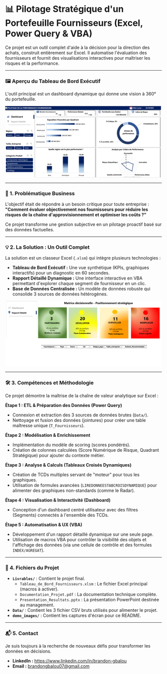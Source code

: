 # 📊 Pilotage Stratégique d'un Portefeuille Fournisseurs (Excel, Power Query & VBA)

Ce projet est un outil complet d'aide à la décision pour la direction des achats, construit entièrement sur Excel. Il automatise l'évaluation des fournisseurs et fournit des visualisations interactives pour maîtriser les risques et la performance.

---

### 🖼️ Aperçu du Tableau de Bord Exécutif
L'outil principal est un dashboard dynamique qui donne une vision à 360° du portefeuille.

![Aperçu du Tableau de Bord](Demo_images/dashboard.png)

---

### 🎯 1. Problématique Business

L'objectif était de répondre à un besoin critique pour toute entreprise :
**"Comment évaluer objectivement nos fournisseurs pour réduire les risques de la chaîne d'approvisionnement et optimiser les coûts ?"**

Ce projet transforme une gestion subjective en un pilotage proactif basé sur des données factuelles.

---

### 💡 2. La Solution : Un Outil Complet

La solution est un classeur Excel (`.xlsm`) qui intègre plusieurs technologies :

* **Tableau de Bord Exécutif :** Une vue synthétique (KPIs, graphiques interactifs) pour un diagnostic en 60 secondes.
* **Rapport Détaillé Dynamique :** Une interface interactive en VBA permettant d'explorer chaque segment de fournisseur en un clic.
* **Base de Données Centralisée :** Un modèle de données robuste qui consolide 3 sources de données hétérogènes.

![Aperçu du Rapport Détaillé](Demo_images/Rapport.png)

---

### 🛠️ 3. Compétences et Méthodologie

Ce projet démontre la maîtrise de la chaîne de valeur analytique sur Excel :

**Étape 1 : ETL & Préparation des Données (Power Query)**
* Connexion et extraction des 3 sources de données brutes (`Data/`).
* Nettoyage et fusion des données (jointures) pour créer une table maîtresse unique (`T_Fournisseurs`).

**Étape 2 : Modélisation & Enrichissement**
* Implémentation du modèle de scoring (scores pondérés).
* Création de colonnes calculées (Score Numérique de Risque, Quadrant Stratégique) pour ajouter du contexte métier.

**Étape 3 : Analyse & Calculs (Tableaux Croisés Dynamiques)**
* Création de TCDs multiples servant de "moteur" pour tous les graphiques.
* Utilisation de formules avancées (`LIREDONNEESTABCROISDYNAMIQUE`) pour alimenter des graphiques non-standards (comme le Radar).

**Étape 4 : Visualisation & Interactivité (Dashboard)**
* Conception d'un dashboard centré utilisateur avec des filtres (Segments) connectés à l'ensemble des TCDs.

**Étape 5 : Automatisation & UX (VBA)**
* Développement d'un rapport détaillé dynamique sur une seule page.
* Utilisation de macros VBA pour contrôler la visibilité des objets et l'affichage des données (via une cellule de contrôle et des formules `INDEX/AGREGAT`).

---

### 📁 4. Fichiers du Projet

* **`Livrables/`** : Contient le projet final.
    * `Tableau_de_Bord_Fournisseurs.xlsm` : Le fichier Excel principal (macros à activer).
    * `Documentation_Projet.pdf` : La documentation technique complète.
    * `Presentation_Resultats.pptx` : La présentation PowerPoint destinée au management.
* **`Data/`** : Contient les 3 fichier CSV bruts utilisés pour alimenter le projet.
* **`demo_images/`** : Contient les captures d'écran pour ce README.

---

### 📬 5. Contact

Je suis toujours à la recherche de nouveaux défis pour transformer les données en décisions.

* **LinkedIn :** https://www.linkedin.com/in/brandon-gbalou
* **Email :** brandongbalou07@gmail.com
